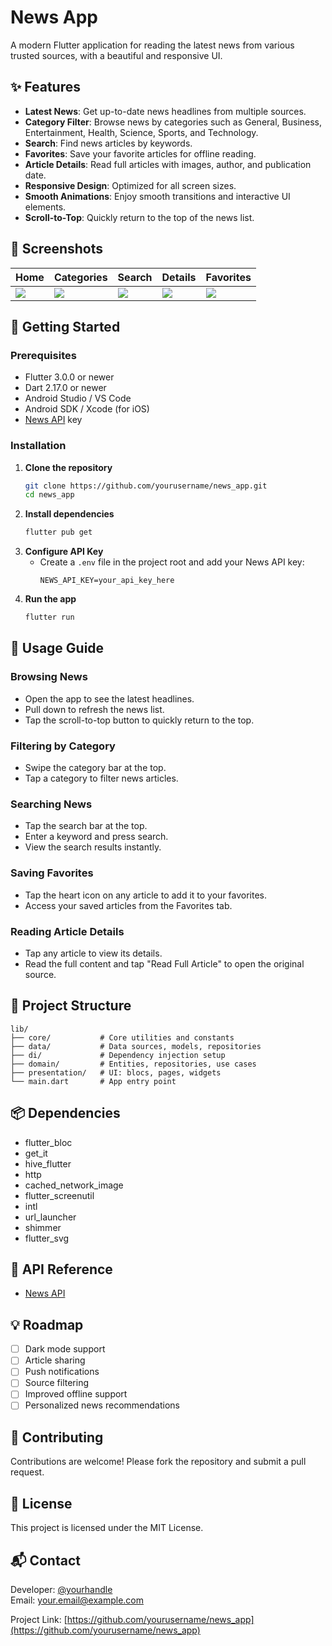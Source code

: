 # News App

A modern Flutter application for reading the latest news from various trusted sources, with a beautiful and responsive UI.

## ✨ Features

- **Latest News**: Get up-to-date news headlines from multiple sources.
- **Category Filter**: Browse news by categories such as General, Business, Entertainment, Health, Science, Sports, and Technology.
- **Search**: Find news articles by keywords.
- **Favorites**: Save your favorite articles for offline reading.
- **Article Details**: Read full articles with images, author, and publication date.
- **Responsive Design**: Optimized for all screen sizes.
- **Smooth Animations**: Enjoy smooth transitions and interactive UI elements.
- **Scroll-to-Top**: Quickly return to the top of the news list.

## 📱 Screenshots

<!-- Replace with your own screenshots -->
| Home | Categories | Search | Details | Favorites |
|------|------------|--------|---------|-----------|
| ![](https://via.placeholder.com/180x380/0078D7/ffffff?text=Home) | ![](https://via.placeholder.com/180x380/0078D7/ffffff?text=Categories) | ![](https://via.placeholder.com/180x380/0078D7/ffffff?text=Search) | ![](https://via.placeholder.com/180x380/0078D7/ffffff?text=Details) | ![](https://via.placeholder.com/180x380/0078D7/ffffff?text=Favorites) |

## 🚀 Getting Started

### Prerequisites
- Flutter 3.0.0 or newer
- Dart 2.17.0 or newer
- Android Studio / VS Code
- Android SDK / Xcode (for iOS)
- [News API](https://newsapi.org/) key

### Installation

1. **Clone the repository**
   ```bash
   git clone https://github.com/yourusername/news_app.git
   cd news_app
   ```
2. **Install dependencies**
   ```bash
   flutter pub get
   ```
3. **Configure API Key**
   - Create a `.env` file in the project root and add your News API key:
     ```
     NEWS_API_KEY=your_api_key_here
     ```
4. **Run the app**
   ```bash
   flutter run
   ```

## 🧭 Usage Guide

### Browsing News
- Open the app to see the latest headlines.
- Pull down to refresh the news list.
- Tap the scroll-to-top button to quickly return to the top.

### Filtering by Category
- Swipe the category bar at the top.
- Tap a category to filter news articles.

### Searching News
- Tap the search bar at the top.
- Enter a keyword and press search.
- View the search results instantly.

### Saving Favorites
- Tap the heart icon on any article to add it to your favorites.
- Access your saved articles from the Favorites tab.

### Reading Article Details
- Tap any article to view its details.
- Read the full content and tap "Read Full Article" to open the original source.

## 📂 Project Structure

```
lib/
├── core/           # Core utilities and constants
├── data/           # Data sources, models, repositories
├── di/             # Dependency injection setup
├── domain/         # Entities, repositories, use cases
├── presentation/   # UI: blocs, pages, widgets
└── main.dart       # App entry point
```

## 📦 Dependencies
- flutter_bloc
- get_it
- hive_flutter
- http
- cached_network_image
- flutter_screenutil
- intl
- url_launcher
- shimmer
- flutter_svg

## 🔗 API Reference
- [News API](https://newsapi.org/)

## 💡 Roadmap
- [ ] Dark mode support
- [ ] Article sharing
- [ ] Push notifications
- [ ] Source filtering
- [ ] Improved offline support
- [ ] Personalized news recommendations

## 🤝 Contributing
Contributions are welcome! Please fork the repository and submit a pull request.

## 📄 License
This project is licensed under the MIT License.

## 📬 Contact
Developer: [@yourhandle](https://twitter.com/yourhandle)  
Email: your.email@example.com

Project Link: [https://github.com/yourusername/news_app](https://github.com/yourusername/news_app)

